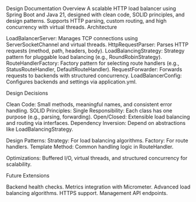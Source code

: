 Design Documentation
Overview
A scalable HTTP load balancer using Spring Boot and Java 21, designed with clean code, SOLID principles, and design patterns. Supports HTTP parsing, custom routing, and high concurrency with virtual threads.
Architecture

LoadBalancerServer: Manages TCP connections using ServerSocketChannel and virtual threads.
HttpRequestParser: Parses HTTP requests (method, path, headers, body).
LoadBalancingStrategy: Strategy pattern for pluggable load balancing (e.g., RoundRobinStrategy).
RouteHandlerFactory: Factory pattern for selecting route handlers (e.g., StatusRouteHandler, DefaultRouteHandler).
RequestForwarder: Forwards requests to backends with structured concurrency.
LoadBalancerConfig: Configures backends and settings via application.yml.

Design Decisions

Clean Code: Small methods, meaningful names, and consistent error handling.
SOLID Principles:
Single Responsibility: Each class has one purpose (e.g., parsing, forwarding).
Open/Closed: Extensible load balancing and routing via interfaces.
Dependency Inversion: Depend on abstractions like LoadBalancingStrategy.


Design Patterns:
Strategy: For load balancing algorithms.
Factory: For route handlers.
Template Method: Common handling logic in RouteHandler.


Optimizations: Buffered I/O, virtual threads, and structured concurrency for scalability.

Future Extensions

Backend health checks.
Metrics integration with Micrometer.
Advanced load balancing algorithms.
HTTPS support.
Management API endpoints.

